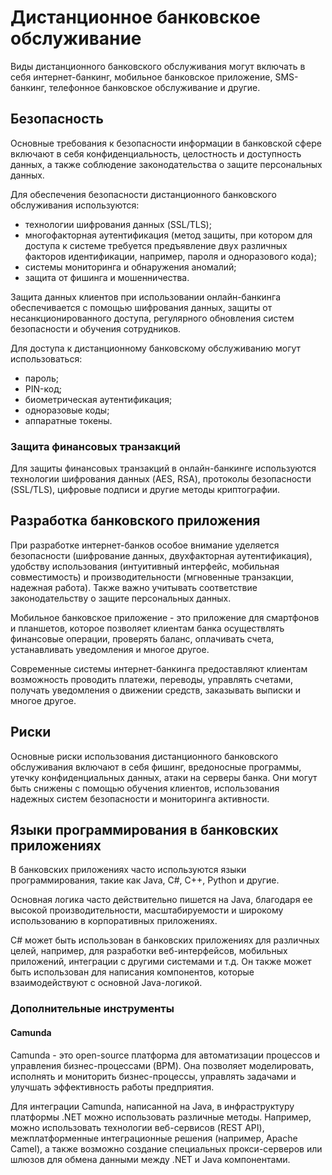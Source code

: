 # Дистанционное банковское обслуживание

Виды дистанционного банковского обслуживания могут включать в себя интернет-банкинг, мобильное банковское приложение, SMS-банкинг, телефонное банковское обслуживание и другие.

## Безопасность

Основные требования к безопасности информации в банковской сфере включают в себя конфиденциальность, целостность и доступность данных, а также соблюдение законодательства о защите персональных данных.

Для обеспечения безопасности дистанционного банковского обслуживания используются:
- технологии шифрования данных (SSL/TLS);
- многофакторная аутентификация (метод защиты, при котором для доступа к системе требуется предъявление двух различных факторов идентификации, например, пароля и одноразового кода);
- системы мониторинга и обнаружения аномалий;
- защита от фишинга и мошенничества.

Защита данных клиентов при использовании онлайн-банкинга обеспечивается с помощью шифрования данных, защиты от несанкционированного доступа, регулярного обновления систем безопасности и обучения сотрудников.

Для доступа к дистанционному банковскому обслуживанию могут использоваться:
- пароль;
- PIN-код;
- биометрическая аутентификация;
- одноразовые коды;
- аппаратные токены.

### Защита финансовых транзакций

Для защиты финансовых транзакций в онлайн-банкинге используются технологии шифрования данных (AES, RSA), протоколы безопасности (SSL/TLS), цифровые подписи и другие методы криптографии.

## Разработка банковского приложения

При разработке интернет-банков особое внимание уделяется безопасности (шифрование данных, двухфакторная аутентификация), удобству использования (интуитивный интерфейс, мобильная совместимость) и производительности (мгновенные транзакции, надежная работа). Также важно учитывать соответствие законодательству о защите персональных данных.

Мобильное банковское приложение - это приложение для смартфонов и планшетов, которое позволяет клиентам банка осуществлять финансовые операции, проверять баланс, оплачивать счета, устанавливать уведомления и многое другое.

Современные системы интернет-банкинга предоставляют клиентам возможность проводить платежи, переводы, управлять счетами, получать уведомления о движении средств, заказывать выписки и многое другое.

## Риски

Основные риски использования дистанционного банковского обслуживания включают в себя фишинг, вредоносные программы, утечку конфиденциальных данных, атаки на серверы банка. Они могут быть снижены с помощью обучения клиентов, использования надежных систем безопасности и мониторинга активности.

## Языки программирования в банковских приложениях

В банковских приложениях часто используются языки программирования, такие как Java, C#, C++, Python и другие.

Основная логика часто действительно пишется на Java, благодаря ее высокой производительности, масштабируемости и широкому использованию в корпоративных приложениях.

C# может быть использован в банковских приложениях для различных целей, например, для разработки веб-интерфейсов, мобильных приложений, интеграции с другими системами и т.д. Он также может быть использован для написания компонентов, которые взаимодействуют с основной Java-логикой.

### Дополнительные инструменты

#### Camunda

Camunda - это open-source платформа для автоматизации процессов и управления бизнес-процессами (BPM). Она позволяет моделировать, исполнять и мониторить бизнес-процессы, управлять задачами и улучшать эффективность работы предприятия.

Для интеграции Camunda, написанной на Java, в инфраструктуру платформы .NET можно использовать различные методы. Например, можно использовать технологии веб-сервисов (REST API), межплатформенные интеграционные решения (например, Apache Camel), а также возможно создание специальных прокси-серверов или шлюзов для обмена данными между .NET и Java компонентами.
